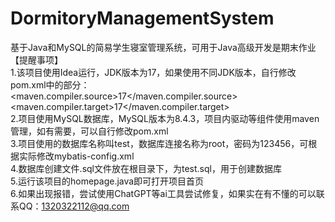 # DormitoryManagementSystem
基于Java和MySQL的简易学生寝室管理系统，可用于Java高级开发是期末作业
【提醒事项】<br>
1.该项目使用Idea运行，JDK版本为17，如果使用不同JDK版本，自行修改pom.xml中的部分：<br>
        <maven.compiler.source>17</maven.compiler.source><br>
        <maven.compiler.target>17</maven.compiler.target><br>
2.项目使用MySQL数据库，MySQL版本为8.4.3，项目内驱动等组件使用maven管理，如有需要，可以自行修改pom.xml<br>
3.项目使用的数据库名称叫test，数据库连接名称为root，密码为123456，可根据实际修改mybatis-config.xml<br>
4.数据库创建文件.sql文件放在根目录下，为test.sql，用于创建数据库<br>
5.运行该项目的homepage.java即可打开项目首页<br>
6.如果出现报错，尝试使用ChatGPT等ai工具尝试修复，如果实在有不懂的可以联系QQ：1320322112@qq.com<br>


